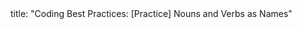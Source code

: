 <frontmatter>
title: "Coding Best Practices: [Practice] Nouns and Verbs as Names"
</frontmatter>

<include src="unit-inPage-asFlat.md" boilerplate /> 